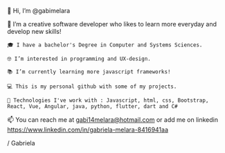  👋 Hi, I’m @gabimelara

 💞️ I’m a creative software developer who likes to learn more everyday and develop new skills!
 
	🎓 I have a bachelor's Degree in Computer and Systems Sciences.
 
	🤓 I’m interested in programming and UX-design. 
 
	📚 I’m currently learning more javascript frameworks! 
 
	💻 This is my personal github with some of my projects. 
	
	🌱 Technologies I've work with : Javascript, html, css, Bootstrap, React, Vue, Angular, java, python, flutter, dart and C#
	
	

 📫 You can reach me at gabi14melara@hotmail.com or add me on linkedin https://www.linkedin.com/in/gabriela-melara-8416941aa 

/ Gabriela 
